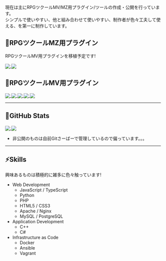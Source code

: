 現在は主にRPGツクールMV/MZ用プラグイン/ツールの作成・公開を行っています。  
シンプルで使いやすい、他と組み合わせて使いやすい、制作者が色々工夫して使える、を第一に制作しています。

## :electric_plug:RPGツクールMZ用プラグイン

RPGツクールMV用プラグインを移植予定です!

<!-- UTA_CommonSaveMZ -->
<a href="https://github.com/t-akatsuki/UTA_CommonSaveMZ" target="_blank">
    <img align="center" src="https://github-readme-stats.vercel.app/api/pin/?username=t-akatsuki&repo=UTA_CommonSaveMZ">
</a>
<!-- UTA_MessageSkipMZ -->
<a href="https://github.com/t-akatsuki/UTA_MessageSkipMZ" target="_blank">
    <img align="center" src="https://github-readme-stats.vercel.app/api/pin/?username=t-akatsuki&repo=UTA_MessageSkipMZ">
</a>

## :electric_plug:RPGツクールMV用プラグイン

<!-- UTA_CommonSaveMV -->
<a href="https://github.com/t-akatsuki/UTA_CommonSaveMV" target="_blank">
    <img align="center" src="https://github-readme-stats.vercel.app/api/pin/?username=t-akatsuki&repo=UTA_CommonSaveMV">
</a>
<!-- UTA_MessageSkipMV -->
<a href="https://github.com/t-akatsuki/UTA_MessageSkipMV" target="_blank">
    <img align="center" src="https://github-readme-stats.vercel.app/api/pin/?username=t-akatsuki&repo=UTA_MessageSkipMV">
</a>
<!-- UTA_EncounterControlMV -->
<a href="https://github.com/t-akatsuki/UTA_EncounterControlMV" target="_blank">
    <img align="center" src="https://github-readme-stats.vercel.app/api/pin/?username=t-akatsuki&repo=UTA_EncounterControlMV">
</a>
<!-- UTA_ExpandEquipTypeSkillMV -->
<a href="https://github.com/t-akatsuki/UTA_ExpandEquipTypeSkillMV" target="_blank">
    <img align="center" src="https://github-readme-stats.vercel.app/api/pin/?username=t-akatsuki&repo=UTA_ExpandEquipTypeSkillMV">
</a>
<!-- UTA_UnderpassCeilingMV -->
<a href="https://github.com/t-akatsuki/UTA_UnderpassCeilingMV" target="_blank">
    <img align="center" src="https://github-readme-stats.vercel.app/api/pin/?username=t-akatsuki&repo=UTA_UnderpassCeilingMV">
</a>

----

## :sushi:GitHub Stats

<!-- github-readme-stats -->
<a href="https://github-readme-stats.vercel.app/api?username=t-akatsuki&show_icons=true&count_private=true&hide=prs,issues,contribs" target="_blank">
    <img align="center" src="https://github-readme-stats.vercel.app/api?username=t-akatsuki&show_icons=true&count_private=true&hide=prs,issues,contribs">
</a>
<a href="https://github-readme-stats.vercel.app/api?username=t-akatsuki&show_icons=true&count_private=true&hide=prs,issues,contribs" target="_blank">
    <img align="center" src="https://github-readme-stats.vercel.app/api/top-langs/?username=T-Akatsuki&count_private=true&layout=compact">
</a>

- 非公開のものは自前Gitさーばーで管理しているので偏っています。。。

----

## :zap:Skills

興味あるものは積極的に雑多に色々触っています!

- Web Development
    - JavaScript / TypeScript
    - Python
    - PHP
    - HTML5 / CSS3
    - Apache / Nginx
    - MySQL / PostgreSQL
- Application Development
    - C++
    - C#
- Infrastructure as Code
    - Docker
    - Ansible
    - Vagrant
